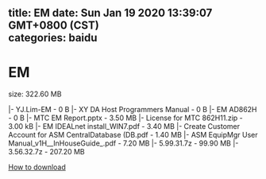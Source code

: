 
title: EM
date: Sun Jan 19 2020 13:39:07 GMT+0800 (CST)    
categories: baidu
---

# EM
size: 322.60 MB
 
 
|- YJ.Lim-EM - 0 B
|- XY DA Host Programmers Manual - 0 B
|- EM AD862H - 0 B
|- MTC EM Report.pptx - 3.50 MB
|- License for MTC 862H11.zip - 3.00 kB
|- EM IDEALnet install_WIN7.pdf - 3.40 MB
|- Create Customer Account for ASM CentralDatabase (DB.pdf - 1.40 MB
|- ASM EquipMgr User Manual_v1H__InHouseGuide_.pdf - 7.20 MB
|- 5.99.31.7z - 99.90 MB
|- 3.56.32.7z - 207.20 MB

[How to download](https://bpcam.bemobtrk.com/go/2ceec3aa-1ca2-46d6-b9ff-aaa5c184517c?jno=3971)